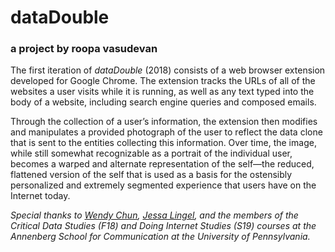 # dataDouble
### a project by roopa vasudevan

The first iteration of *dataDouble* (2018) consists of a web browser extension developed for Google Chrome. The extension tracks the URLs of all of the websites a user visits while it is running, as well as any text typed into the body of a website, including search engine queries and composed emails.

Through the collection of a user’s information, the extension then modifies and manipulates a provided photograph of the user to reflect the data clone that is sent to the entities collecting this information. Over time, the image, while still somewhat recognizable as a portrait of the individual user, becomes a warped and alternate representation of the self—the reduced, flattened version of the self that is used as a basis for the ostensibly personalized and extremely segmented experience that users have on the Internet today.

*Special thanks to [Wendy Chun](https://www.sfu.ca/communication/team/faculty/wendy-chun.html), [Jessa Lingel](https://www.asc.upenn.edu/people/faculty/jessa-lingel-phd), and the members of the Critical Data Studies (F18) and Doing Internet Studies (S19) courses at the Annenberg School for Communication at the University of Pennsylvania.*
